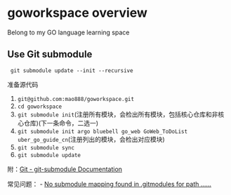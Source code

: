 # goworkspace overview
Belong to my GO language learning space

## Use Git submodule
```
 git submodule update --init --recursive
```
准备源代码

1. `git@github.com:mao888/goworkspace.git`
2. `cd goworkspace`
3. `git submodule init`(注册所有模块，会检出所有模块，包括核心仓库和非核心仓库)(下一条命令，二选一)
4. `git submodule init argo bluebell go_web GoWeb_ToDoList uber_go_guide_cn`(注册列出的模块，会检出对应模块)
5. `git submodule sync`
6. `git submodule update`

附：[Git - git-submodule Documentation](https://git-scm.com/docs/git-submodule/en)

常见问题：
    - [No submodule mapping found in .gitmodules for path ......](https://blog.csdn.net/SaberJYang/article/details/124431029)

